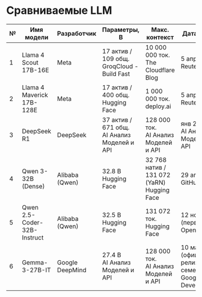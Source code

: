 # Сравниваемые LLM

| № | Имя модели | Разработчик | Параметры, B | Макс. контекст | Дата выхода |
|---|------------|-------------|--------------|----------------|-------------|
| 1 | Llama 4 Scout 17B-16E | Meta | 17 актив / 109 общ.<br>GroqCloud - Build Fast | 10 000 000 ток.<br>The Cloudflare Blog | 5 апр 2025<br>Reuters |
| 2 | Llama 4 Maverick 17B-128E | Meta | 17 актив / 400 общ.<br>Hugging Face | 1 000 000 ток.<br>deploy.ai | 5 апр 2025<br>Reuters |
| 3 | DeepSeek R1 | DeepSeek | 37 актив / 671 общ.<br>AI Анализ Моделей и API | 128 000 ток.<br>AI Анализ Моделей и API | янв 2025<br>AI Анализ Моделей и API |
| 4 | Qwen 3-32B (Dense) | Alibaba (Qwen) | 32.8 B<br>Hugging Face | 32 768 натив / 131 072 (YaRN)<br>Hugging Face | 29 апр 2025<br>GitHub |
| 5 | Qwen 2.5-Coder-32B-Instruct | Alibaba (Qwen) | 32.5 B<br>Hugging Face | 131 072 ток.<br>Hugging Face | 12 ноя 2024 (перв. релиз)<br>OpenRouter |
| 6 | Gemma-3-27B-IT | Google DeepMind | 27.4 B<br>AI Анализ Моделей и API | 128 000 ток.<br>AI Анализ Моделей и API | 10 мар 2025 (официальный релиз семейства)<br>Google AI for Developers |
